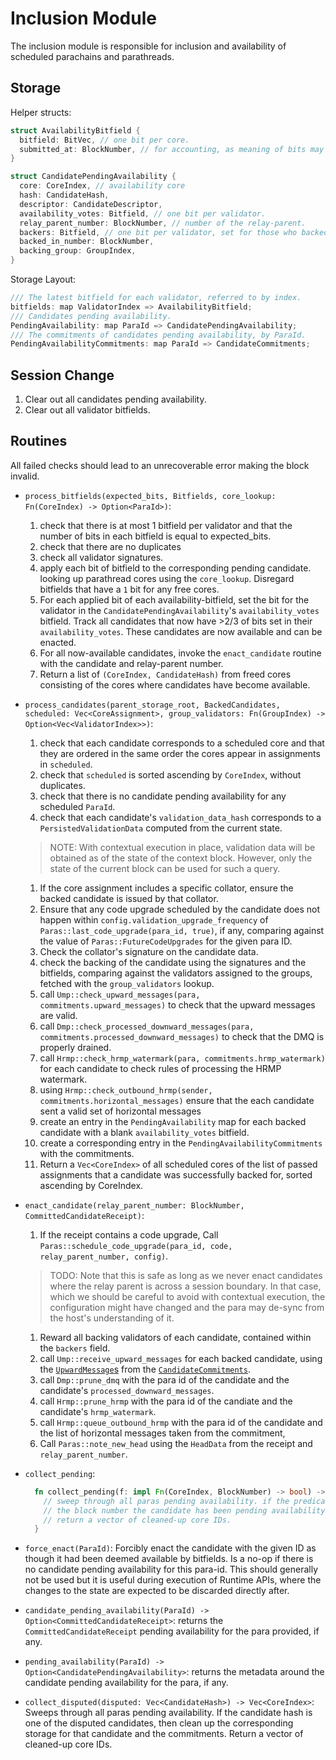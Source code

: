 # Inclusion Module

The inclusion module is responsible for inclusion and availability of scheduled parachains and parathreads.

## Storage

Helper structs:

```rust
struct AvailabilityBitfield {
  bitfield: BitVec, // one bit per core.
  submitted_at: BlockNumber, // for accounting, as meaning of bits may change over time.
}

struct CandidatePendingAvailability {
  core: CoreIndex, // availability core
  hash: CandidateHash,
  descriptor: CandidateDescriptor,
  availability_votes: Bitfield, // one bit per validator.
  relay_parent_number: BlockNumber, // number of the relay-parent.
  backers: Bitfield, // one bit per validator, set for those who backed the candidate.
  backed_in_number: BlockNumber,
  backing_group: GroupIndex,
}
```

Storage Layout:

```rust
/// The latest bitfield for each validator, referred to by index.
bitfields: map ValidatorIndex => AvailabilityBitfield;
/// Candidates pending availability.
PendingAvailability: map ParaId => CandidatePendingAvailability;
/// The commitments of candidates pending availability, by ParaId.
PendingAvailabilityCommitments: map ParaId => CandidateCommitments;
```

## Session Change

1. Clear out all candidates pending availability.
1. Clear out all validator bitfields.

## Routines

All failed checks should lead to an unrecoverable error making the block invalid.

* `process_bitfields(expected_bits, Bitfields, core_lookup: Fn(CoreIndex) -> Option<ParaId>)`:
  1. check that there is at most 1 bitfield per validator and that the number of bits in each bitfield is equal to expected_bits.
  1. check that there are no duplicates
  1. check all validator signatures.
  1. apply each bit of bitfield to the corresponding pending candidate. looking up parathread cores using the `core_lookup`. Disregard bitfields that have a `1` bit for any free cores.
  1. For each applied bit of each availability-bitfield, set the bit for the validator in the `CandidatePendingAvailability`'s `availability_votes` bitfield. Track all candidates that now have >2/3 of bits set in their `availability_votes`. These candidates are now available and can be enacted.
  1. For all now-available candidates, invoke the `enact_candidate` routine with the candidate and relay-parent number.
  1. Return a list of `(CoreIndex, CandidateHash)` from freed cores consisting of the cores where candidates have become available.
* `process_candidates(parent_storage_root, BackedCandidates, scheduled: Vec<CoreAssignment>, group_validators: Fn(GroupIndex) -> Option<Vec<ValidatorIndex>>)`:
  1. check that each candidate corresponds to a scheduled core and that they are ordered in the same order the cores appear in assignments in `scheduled`.
  1. check that `scheduled` is sorted ascending by `CoreIndex`, without duplicates.
  1. check that there is no candidate pending availability for any scheduled `ParaId`.
  1. check that each candidate's `validation_data_hash` corresponds to a `PersistedValidationData` computed from the current state.
    > NOTE: With contextual execution in place, validation data will be obtained as of the state of the context block. However, only the state of the current block can be used for such a query.
  1. If the core assignment includes a specific collator, ensure the backed candidate is issued by that collator.
  1. Ensure that any code upgrade scheduled by the candidate does not happen within `config.validation_upgrade_frequency` of `Paras::last_code_upgrade(para_id, true)`, if any, comparing against the value of `Paras::FutureCodeUpgrades` for the given para ID.
  1. Check the collator's signature on the candidate data.
  1. check the backing of the candidate using the signatures and the bitfields, comparing against the validators assigned to the groups, fetched with the `group_validators` lookup.
  1. call `Ump::check_upward_messages(para, commitments.upward_messages)` to check that the upward messages are valid.
  1. call `Dmp::check_processed_downward_messages(para, commitments.processed_downward_messages)` to check that the DMQ is properly drained.
  1. call `Hrmp::check_hrmp_watermark(para, commitments.hrmp_watermark)` for each candidate to check rules of processing the HRMP watermark.
  1. using `Hrmp::check_outbound_hrmp(sender, commitments.horizontal_messages)` ensure that the each candidate sent a valid set of horizontal messages
  1. create an entry in the `PendingAvailability` map for each backed candidate with a blank `availability_votes` bitfield.
  1. create a corresponding entry in the `PendingAvailabilityCommitments` with the commitments.
  1. Return a `Vec<CoreIndex>` of all scheduled cores of the list of passed assignments that a candidate was successfully backed for, sorted ascending by CoreIndex.
* `enact_candidate(relay_parent_number: BlockNumber, CommittedCandidateReceipt)`:
  1. If the receipt contains a code upgrade, Call `Paras::schedule_code_upgrade(para_id, code, relay_parent_number, config)`.
    > TODO: Note that this is safe as long as we never enact candidates where the relay parent is across a session boundary. In that case, which we should be careful to avoid with contextual execution, the configuration might have changed and the para may de-sync from the host's understanding of it.
  1. Reward all backing validators of each candidate, contained within the `backers` field.
  1. call `Ump::receive_upward_messages` for each backed candidate, using the [`UpwardMessage`s](../types/messages.md#upward-message) from the [`CandidateCommitments`](../types/candidate.md#candidate-commitments).
  1. call `Dmp::prune_dmq` with the para id of the candidate and the candidate's `processed_downward_messages`.
  1. call `Hrmp::prune_hrmp` with the para id of the candiate and the candidate's `hrmp_watermark`.
  1. call `Hrmp::queue_outbound_hrmp` with the para id of the candidate and the list of horizontal messages taken from the commitment,
  1. Call `Paras::note_new_head` using the `HeadData` from the receipt and `relay_parent_number`.
* `collect_pending`:

  ```rust
    fn collect_pending(f: impl Fn(CoreIndex, BlockNumber) -> bool) -> Vec<CoreIndex> {
      // sweep through all paras pending availability. if the predicate returns true, when given the core index and
      // the block number the candidate has been pending availability since, then clean up the corresponding storage for that candidate and the commitments.
      // return a vector of cleaned-up core IDs.
    }
  ```
* `force_enact(ParaId)`: Forcibly enact the candidate with the given ID as though it had been deemed available by bitfields. Is a no-op if there is no candidate pending availability for this para-id. This should generally not be used but it is useful during execution of Runtime APIs, where the changes to the state are expected to be discarded directly after.
* `candidate_pending_availability(ParaId) -> Option<CommittedCandidateReceipt>`: returns the `CommittedCandidateReceipt` pending availability for the para provided, if any.
* `pending_availability(ParaId) -> Option<CandidatePendingAvailability>`: returns the metadata around the candidate pending availability for the para, if any.
* `collect_disputed(disputed: Vec<CandidateHash>) -> Vec<CoreIndex>`: Sweeps through all paras pending availability. If the candidate hash is one of the disputed candidates, then clean up the corresponding storage for that candidate and the commitments. Return a vector of cleaned-up core IDs.
